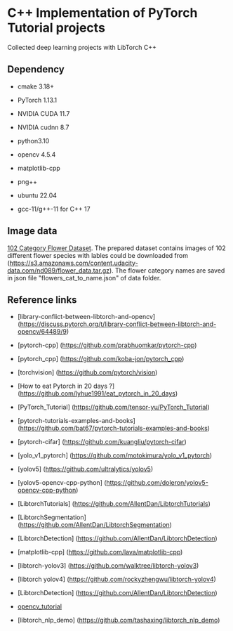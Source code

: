 # C++ Implementation of PyTorch Tutorial projects

Collected deep learning projects with LibTorch C++


## Dependency

- cmake 3.18+

- PyTorch 1.13.1

- NVIDIA CUDA 11.7

- NVIDIA cudnn 8.7

- python3.10

- opencv 4.5.4

- matplotlib-cpp

- png++

- ubuntu 22.04

- gcc-11/g++-11 for C++ 17

## Image data

[102 Category Flower Dataset](http://www.robots.ox.ac.uk/~vgg/data/flowers/102/index.html). The prepared dataset contains images of 102 different flower species with lables could be downloaded from (https://s3.amazonaws.com/content.udacity-data.com/nd089/flower_data.tar.gz). The flower category names are saved in json file "flowers_cat_to_name.json" of data folder.


## Reference links

- [library-conflict-between-libtorch-and-opencv] (https://discuss.pytorch.org/t/library-conflict-between-libtorch-and-opencv/64489/9)

- [pytorch-cpp] (https://github.com/prabhuomkar/pytorch-cpp)

- [pytorch_cpp] (https://github.com/koba-jon/pytorch_cpp)

- [torchvision] (https://github.com/pytorch/vision)

- [How to eat Pytorch in 20 days ?] (https://github.com/lyhue1991/eat_pytorch_in_20_days)

- [PyTorch_Tutorial] (https://github.com/tensor-yu/PyTorch_Tutorial)

- [pytorch-tutorials-examples-and-books] (https://github.com/bat67/pytorch-tutorials-examples-and-books)

- [pytorch-cifar] (https://github.com/kuangliu/pytorch-cifar)

- [yolo_v1_pytorch] (https://github.com/motokimura/yolo_v1_pytorch)

- [yolov5] (https://github.com/ultralytics/yolov5)

- [yolov5-opencv-cpp-python] (https://github.com/doleron/yolov5-opencv-cpp-python)

- [LibtorchTutorials] (https://github.com/AllentDan/LibtorchTutorials)

- [LibtorchSegmentation] (https://github.com/AllentDan/LibtorchSegmentation)

- [LibtorchDetection] (https://github.com/AllentDan/LibtorchDetection)

- [matplotlib-cpp] (https://github.com/lava/matplotlib-cpp)

- [libtorch-yolov3] (https://github.com/walktree/libtorch-yolov3)

- [libtorch yolov4] (https://github.com/rockyzhengwu/libtorch-yolov4)

- [LibtorchDetection] (https://github.com/AllentDan/LibtorchDetection)

- [opencv_tutorial](https://github.com/gloomyfish1998/opencv_tutorial)

- [libtorch_nlp_demo] (https://github.com/tashaxing/libtorch_nlp_demo)




